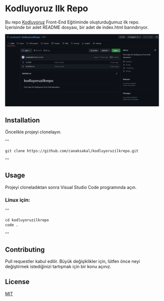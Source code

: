 # **Kodluyoruz Ilk Repo**

Bu repo [Kodluyoruz](https://www.kodluyoruz.org/) Front-End Eğitiminde oluşturduğumuz ilk repo. İçerisinde bir adet README dosyası, bir adet de index.html barındırıyor.

![](/patika1.png)

## **Installation**

Öncelikle projeyi clonelayın. 

'''

    git clone https://github.com/canaksakal/kodluyoruzilkrepo.git

'''
## **Usage**

Projeyi cloneladıktan sonra Visual Studio Code programında açın.

### Linux için:

'''

    cd kodluyoruzilkrepo
    code .

'''

## **Contributing**

Pull requestler kabul edilir. Büyük değişiklikler için, lütfen önce neyi değiştirmek istediğinizi tartışmak için bir konu açınız.

## **License**

[MIT](https://choosealicense.com/licenses/mit/)
